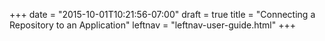 +++
date = "2015-10-01T10:21:56-07:00"
draft = true
title = "Connecting a Repository to an Application"
leftnav = "leftnav-user-guide.html"
+++
<br>
